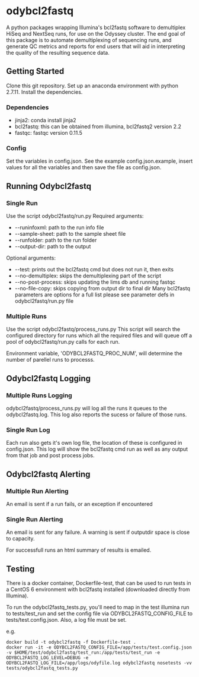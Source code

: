 # odybcl2fastq
A python packages wrapping Illumina's bcl2fastq software to demultiplex HiSeq and NextSeq runs, for use on the Odyssey cluster. The end goal of this package is to automate demultiplexing of sequencing runs, and generate QC metrics and reports for end users that will aid in interpreting the quality of the resulting sequence data.
## Getting Started

Clone this git repository.  Set up an anaconda environment with python 2.7.11. Install the dependencies.

### Dependencies

* jinja2: conda install jinja2
* bcl2fastq: this can be obtained from illumina, bcl2fastq2 version 2.2
* fastqc: fastqc version 0.11.5

### Config

Set the variables in config.json.  See the example config.json.example, insert
values for all the variables and then save the file as config.json.


## Running Odybcl2fastq

### Single Run
Use the script odybcl2fastq/run.py
Required arguments:
* --runinfoxml: path to the run info file
* --sample-sheet: path to the sample sheet file
* --runfolder: path to the run folder
* --output-dir: path to the output

Optional arguments:
* --test: prints out the bcl2fastq cmd but does not run it, then exits
* --no-demultiplex: skips the demultiplexing part of the script
* --no-post-process: skips updating the lims db and running fastqc
* --no-file-copy: skips copying from output dir to final dir
Many bcl2fastq parameters are options for a full list please see parameter defs
in odybcl2fastq/run.py file


### Multiple Runs
Use the script odybcl2fastq/process_runs.py
This script will search the configured directory for runs which all the required
files and will queue off a pool of odybcl2fastq/run.py calls for each run.

Environment variable, 'ODYBCL2FASTQ_PROC_NUM', will determine the number of
parellel runs to processs.


## Odybcl2fastq Logging

### Multiple Runs Logging
odybcl2fastq/process_runs.py will log all the runs it queues to the
odybcl2fastq.log.  This log also reports the sucess or failure of those runs.


### Single Run Log
Each run also gets it's own log file, the location of these is configured in
config.json.  This log will show the bcl2fastq cmd run as well as any output
from that job and post process jobs.

## Odybcl2fastq Alerting

### Multiple Run Alerting
An email is sent if a run fails, or an exception if encountered


### Single Run Alerting
An email is sent for any failure.  A warning is sent if outputdir space is close
to capacity.

For successfull runs an html summary of results is emailed.


## Testing
There is a docker container, Dockerfile-test, that can be used to run tests in a CentOS 6 environment
with bcl2fastq installed (downloaded directly from Illumina).

To run the odybcl2fastq_tests.py, you'll need to map in the test illumina run to tests/test_run and
set the config file via ODYBCL2FASTQ_CONFIG_FILE to tests/test.config.json.  Also, a log file must be set.

e.g.

    docker build -t odybcl2fastq -f Dockerfile-test .
    docker run -it -e ODYBCL2FASTQ_CONFIG_FILE=/app/tests/test.config.json -v $HOME/test/odybcl2fastq/test_run:/app/tests/test_run -e ODYBCL2FASTQ_LOG_LEVEL=DEBUG -e ODYBCL2FASTQ_LOG_FILE=/app/logs/odyfile.log odybcl2fastq nosetests -vv tests/odybcl2fastq_tests.py
